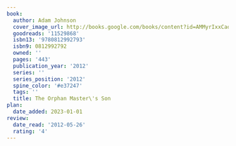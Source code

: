 ```yaml
---
book:
  author: Adam Johnson
  cover_image_url: http://books.google.com/books/content?id=AMMyrIxxCaoC&printsec=frontcover&img=1&zoom=1&edge=curl&source=gbs_api
  goodreads: '11529868'
  isbn13: '9780812992793'
  isbn9: 0812992792
  owned: ''
  pages: '443'
  publication_year: '2012'
  series: ''
  series_position: '2012'
  spine_color: '#e37247'
  tags: ''
  title: The Orphan Master\'s Son
plan:
  date_added: 2023-01-01
review:
  date_read: '2012-05-26'
  rating: '4'
---
```

